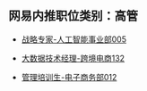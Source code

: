 ## 网易内推职位类别：高管
- [战略专家-人工智能事业部005](http://bole.netease.com/position/h5/detail.do?id=6777&rcode=D1O21582aT)
- [大数据技术经理-跨境电商132](http://bole.netease.com/position/h5/detail.do?id=7914&rcode=D1O21582aT)
- [管理培训生-电子商务部012](http://bole.netease.com/position/h5/detail.do?id=6417&rcode=D1O21582aT)
